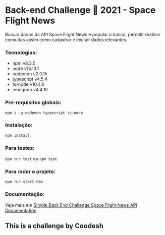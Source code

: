 # Back-end Challenge 🏅 2021 - Space Flight News
Buscar dados da API Space Flight News e popular o banco, permitir realizar consultas assim como cadastrar e excluir dados relevantes.

### Tecnologias:
- npm v8.3.0
- node v16.13.1
- nodemon v2.0.15
- typescript v4.5.4
- ts-node v10.4.0
- mongodb v4.4.10

### Pré-requisitos globais:
`npm i -g nodemon typescript ts-node`

### Instalação:
`npm install`

### Para testes: 
`npm run test` ou  `npm test`

### Para rodar o projeto:
`npm run start-dev`

### Documentação:
Veja mais em [Simple Back End Challenge Space Flight News API Documentation](https://app.swaggerhub.com/apis-docs/YannNeves/back-end-challenge-space-flight-news/1.0.0).

## This is a challenge by Coodesh
